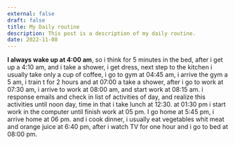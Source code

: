 ```yaml
---
external: false
draft: false
title: My Daily routine
description: This post is a description of my daily routine. 
date: 2022-11-08
---
```

**I always wake up at 4:00 am**, so i think for 5 minutes in the bed, after i get up a 4:10 am, and i take a shower, i get dress, next step to the kitchen i usually take only a cup of coffee, i go to gym at 04:45 am, i arrive the gym a 5 am, i train t for 2 hours and at 07:00 a take a shower, after i go to work at 07:30 am, i arrive to work at 08:00 am, and start work at 08:15 am.
i response emails and check in list of activities of day, and realize this activities  until noon day, time in that i take lunch at 12:30.
at 01:30 pm i start work in the computer until finish work at 05 pm.
I go home at 5:45 pm, i arrive home at 06 pm. and i cook dinner, i usually eat vegetables whit meat and orange juice at 6:40 pm, after i watch TV for one hour and i go to bed at 08:00 pm.